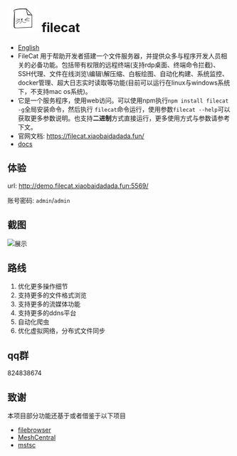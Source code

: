 
# ![](./src/web/meta/resources/img/logo-70.png) filecat

-  [English ](./doc/EN_README.md)
- FileCat 用于帮助开发者搭建一个文件服务器，并提供众多与程序开发人员相关的必备功能。包括带有权限的远程终端(支持rdp桌面、终端命令拦截)、SSH代理、文件在线浏览\编辑\解压缩、白板绘图、自动化构建、系统监控、docker管理、超大日志实时读取等功能(目前可以运行在linux与windows系统下，不支持mac os系统)。
- 它是一个服务程序，使用web访问。可以使用npm执行`npm install filecat -g`全局安装命令，然后执行 `filecat`命令运行，使用参数`filecat --help`可以获取更多参数说明。也支持**二进制**方式直接运行，更多使用方式与参数请参考下文。
- 官网文档: https://filecat.xiaobaidadada.fun/
- [docs](https://filecat.xiaobaidadada.fun/#/en/home.md)

##  体验
url: http://demo.filecat.xiaobaidadada.fun:5569/

账号密码: `admin`/`admin`

##  截图
![展示](https://github.com/user-attachments/assets/c763018e-c420-491f-92b4-e8b12149b7cd)
##  路线
1. 优化更多操作细节
2. 支持更多的文件格式浏览
3. 支持更多的流媒体功能
4. 支持更多的ddns平台
5. 自动化爬虫
6. 优化虚拟网络，分布式文件同步
##  qq群
824838674
##  致谢
本项目部分功能还基于或者借鉴于以下项目
- [filebrowser](https://github.com/filebrowser/filebrowser)
- [MeshCentral](https://github.com/Ylianst/MeshCentral)
- [mstsc](https://github.com/citronneur/mstsc.js)
